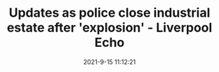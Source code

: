 ---
"title": "Updates as police close industrial estate after 'explosion' - Liverpool Echo"
"date": "2021-9-15 11:12:21"
"feed_name": "GOOGLENEWSINDUSTRIAL"
"feed_website": "https://news.google.com/search?q=industrial%2Bincident&hl=en-US&gl=US&ceid=US:en"
"feed_rss": "https://news.google.com/rss/search?q=industrial%2Bincident&hl=en-US&gl=US&ceid=US:en"
"link": "https://www.liverpoolecho.co.uk/news/liverpool-news/live-updates-police-close-industrial-21573313"
"file": "_posts/2021-1-1-1ba8d2d5a18053cbdf88c6e6bef112dfe721afef.md"
"accident": "1"
"drilling": "0"
"dead": "0"
"injured": "0"
---